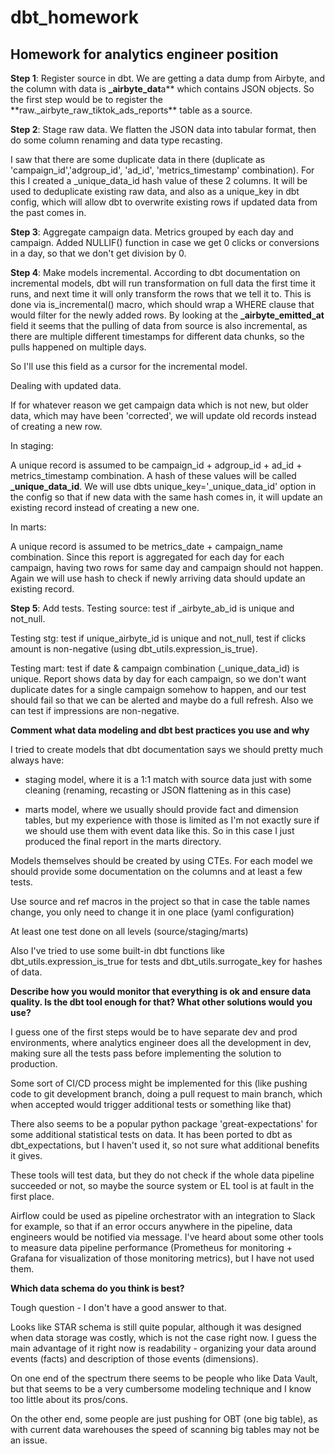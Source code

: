 # dbt_homework

## Homework for analytics engineer position

**Step 1**: Register source in dbt.
We are getting a data dump from Airbyte, and the column with data is **\_airbyte_dat**a** which contains JSON objects.
So the first step would be to register the **raw.\_airbyte_raw_tiktok_ads_reports\*\* table as a source.

**Step 2**: Stage raw data.
We flatten the JSON data into tabular format, then do some column renaming and data type recasting.

I saw that there are some duplicate data in there (duplicate as 'campaign_id','adgroup_id', 'ad_id', 'metrics_timestamp' combination). For this I created a \_unique_data_id hash value of these 2 columns.
It will be used to deduplicate existing raw data, and also as a unique_key in dbt config, which will allow dbt to overwrite existing rows if updated data from the past comes in.

**Step 3**: Aggregate campaign data. Metrics grouped by each day and campaign. Added NULLIF() function in case we get 0 clicks or conversions in a day, so that we don't get division by 0.

**Step 4**: Make models incremental.
According to dbt documentation on incremental models, dbt will run transformation on full data the first time it runs, and next time it will only transform the rows that we tell it to.
This is done via is_incremental() macro, which should wrap a WHERE clause that would filter for the newly added rows.
By looking at the **\_airbyte_emitted_at** field it seems that the pulling of data from source is also incremental, as there are multiple different timestamps for different data chunks, so the pulls happened on multiple days.

So I'll use this field as a cursor for the incremental model.

Dealing with updated data.

If for whatever reason we get campaign data which is not new, but older data, which may have been 'corrected', we will update old records instead of creating a new row.

In staging:

A unique record is assumed to be campaign_id + adgroup_id + ad_id + metrics_timestamp combination. A hash of these values will be called **\_unique_data_id**. We will use dbts unique_key='\_unique_data_id' option in the config so that if new data with the same hash comes in, it will update an existing record instead of creating a new one.

In marts:

A unique record is assumed to be metrics_date + campaign_name combination. Since this report is aggregated for each day for each campaign, having two rows for same day and campaign should not happen. Again we will use hash to check if newly arriving data should update an existing record.

**Step 5**: Add tests.
Testing source: test if \_airbyte_ab_id is unique and not_null.

Testing stg: test if unique_airbyte_id is unique and not_null, test if clicks amount is non-negative (using dbt_utils.expression_is_true).

Testing mart: test if date & campaign combination (\_unique_data_id) is unique. Report shows data by day for each campaign, so we don't want duplicate dates for a single campaign somehow to happen, and our test should fail so that we can be alerted and maybe do a full refresh. Also we can test if impressions are non-negative.

**Comment what data modeling and dbt best practices you use and why**

I tried to create models that dbt documentation says we should pretty much always have:

- staging model, where it is a 1:1 match with source data just with some cleaning (renaming, recasting or JSON flattening as in this case)

- marts model, where we usually should provide fact and dimension tables, but my experience with those is limited as I'm not exactly sure if we should use them with event data like this. So in this case I just produced the final report in the marts directory.

Models themselves should be created by using CTEs.
For each model we should provide some documentation on the columns and at least a few tests.

Use source and ref macros in the project so that in case the table names change, you only need to change it in one place (yaml configuration)

At least one test done on all levels (source/staging/marts)

Also I've tried to use some built-in dbt functions like dbt_utils.expression_is_true for tests and dbt_utils.surrogate_key for hashes of data.

**Describe how you would monitor that everything is ok and ensure data quality. Is the dbt tool enough for that? What other solutions would you use?**

I guess one of the first steps would be to have separate dev and prod environments, where analytics engineer does all the development in dev, making sure all the tests pass before implementing the solution to production.

Some sort of CI/CD process might be implemented for this (like pushing code to git development branch, doing a pull request to main branch, which when accepted would trigger additional tests or something like that)

There also seems to be a popular python package 'great-expectations' for some additional statistical tests on data. It has been ported to dbt as dbt_expectations, but I haven't used it, so not sure what additional benefits it gives.

These tools will test data, but they do not check if the whole data pipeline succeeded or not, so maybe the source system or EL tool is at fault in the first place.

Airflow could be used as pipeline orchestrator with an integration to Slack for example, so that if an error occurs anywhere in the pipeline, data engineers would be notified via message.
I've heard about some other tools to measure data pipeline performance (Prometheus for monitoring + Grafana for visualization of those monitoring metrics), but I have not used them.

**Which data schema do you think is best?**

Tough question - I don't have a good answer to that.

Looks like STAR schema is still quite popular, although it was designed when data storage was costly, which is not the case right now. I guess the main advantage of it right now is readability - organizing your data around events (facts) and description of those events (dimensions).

On one end of the spectrum there seems to be people who like Data Vault, but that seems to be a very cumbersome modeling technique and I know too little about its pros/cons.

On the other end, some people are just pushing for OBT (one big table), as with current data warehouses the speed of scanning big tables may not be an issue.
